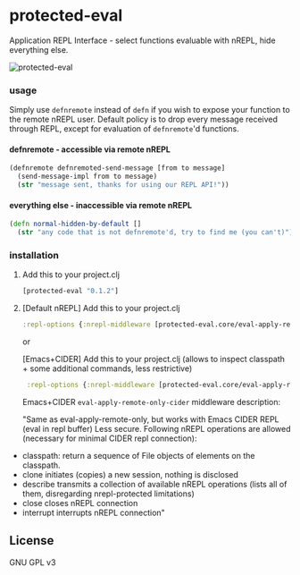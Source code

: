 # protected-eval

Application REPL Interface - select functions evaluable with nREPL, hide everything else.

![protected-eval](https://github.com/stacksideflow/protected-eval/raw/master/sample.gif)

### usage

Simply use `defnremote` instead of `defn` if you wish to expose your function to the remote nREPL user. Default policy is to drop every message received through REPL, except for evaluation of `defnremote`'d functions.


#### defnremote - accessible via remote nREPL
```clojure
(defnremote defnremoted-send-message [from to message]
  (send-message-impl from to message)
  (str "message sent, thanks for using our REPL API!"))
```
#### everything else - inaccessible via remote nREPL
```clojure
(defn normal-hidden-by-default []
  (str "any code that is not defnremote'd, try to find me (you can't)"))
```

### installation
1. Add this to your project.clj

    ```clojure
    [protected-eval "0.1.2"]
    ```
2. [Default nREPL] Add this to your project.clj
    ```clojure
    :repl-options {:nrepl-middleware [protected-eval.core/eval-apply-remote-only]}
    ```
    or

     [Emacs+CIDER] Add this to your project.clj (allows to inspect classpath + some additional commands, less restrictive)
   ```clojure
    :repl-options {:nrepl-middleware [protected-eval.core/eval-apply-remote-only-cider]}
    ```
    Emacs+CIDER `eval-apply-remote-only-cider` middleware description:

     "Same as eval-apply-remote-only, but works with
    Emacs CIDER REPL (eval in repl buffer)
     Less secure. Following nREPL operations are allowed
     (necessary for minimal CIDER repl connection):
  - classpath:
  return a sequence of File objects of elements on the classpath.
  - clone
  initiates (copies) a new session, nothing is disclosed
  - describe
  transmits a collection of available nREPL operations
  (lists all of them, disregarding nrepl-protected limitations)
  - close
  closes nREPL connection
  - interrupt
  interrupts nREPL connection"

## License

GNU GPL v3
